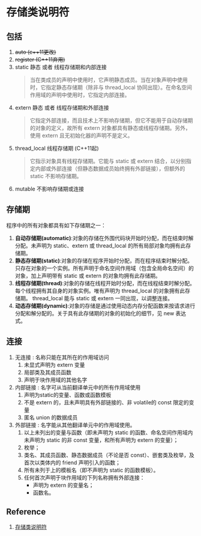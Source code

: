 # 存储类说明符

## 包括

1. ~~auto (c++11更改)~~
2. ~~register (C++11弃用)~~
3. static 静态 或者 线程存储期和内部连接
   > 当在类成员的声明中使用时，它声明静态成员。当在对象声明中使用时，它指定静态存储期（除非与 thread_local 协同出现）。在命名空间作用域的声明中使用时，它指定内部连接。
4. extern 静态 或者 线程存储期和外部连接
   > 它指定外部连接，而且技术上不影响存储期，但它不能用于自动存储期的对象的定义，故所有 extern 对象都具有静态或线程存储期。另外，使用 extern 且无初始化器的声明不是定义。
5. thread_local 线程存储期 (C++11起)
    > 它指示对象具有线程存储期。它能与 static 或 extern 结合，以分别指定内部或外部连接（但静态数据成员始终拥有外部链接），但额外的 static 不影响存储期。
6. mutable 不影响存储期或连接

## 存储期

程序中的所有对象都具有如下存储期之一：

1. **自动存储期(automatic)**:对象的存储在外围代码块开始时分配，而在结束时解分配。未声明为 static、extern 或 thread_local 的所有局部对象均拥有此存储期。
2. **静态存储期(static)**:对象的存储在程序开始时分配，而在程序结束时解分配。只存在对象的一个实例。所有声明于命名空间作用域（包含全局命名空间）的对象，加上声明带有 static 或 extern 的对象均拥有此存储期。
3. **线程存储期(thread)**:对象的存储在线程开始时分配，而在线程结束时解分配。每个线程拥有其自身的对象实例。唯有声明为 thread_local 的对象拥有此存储期。 thread_local 能与 static 或 extern 一同出现，以调整连接。
4. **动态存储期(dynamic)**:对象的存储是通过使用动态内存分配函数来按请求进行分配和解分配的。关于具有此存储期的对象的初始化的细节，见 new 表达式。

## 连接

1. 无连接 : 名称只能在其所在的作用域访问
   1. 未显式声明为 extern 变量
   2. 局部类及其成员函数
   3. 声明于块作用域的其他名字
2. 内部链接 : 名字可从当前翻译单元中的所有作用域使用
   1. 声明为static的变量、函数或函数模板
   2. 不是 extern 的，且未声明具有外部链接的、非 volatile的 const 限定的变量
   3. 匿名 union 的数据成员
3. 外部链接 : 名字能从其他翻译单元中的作用域使用。
   1. 以上未列出的变量与函数（即未声明为 static 的函数、命名空间作用域内未声明为 static 的非 const 变量，和所有声明为 extern 的变量）；
   2. 枚举；
   3. 类名、其成员函数、静态数据成员（不论是否 const）、嵌套类及枚举，及首次以类体内的 friend 声明引入的函数；
   4. 所有未列于上的模板名（即不声明为 static 的函数模板）。
   5. 任何首次声明于块作用域的下列名称拥有外部连接：
      - 声明为 extern 的变量名；
      - 函数名。

## Reference

1. [存储类说明符](https://zh.cppreference.com/w/cpp/language/storage_duration)
